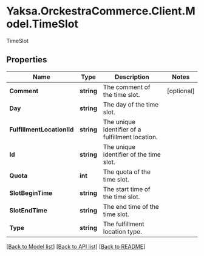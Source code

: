 # Yaksa.OrckestraCommerce.Client.Model.TimeSlot
TimeSlot

## Properties

Name | Type | Description | Notes
------------ | ------------- | ------------- | -------------
**Comment** | **string** | The comment of the time slot. | [optional] 
**Day** | **string** | The day of the time slot. | 
**FulfillmentLocationlId** | **string** | The unique identifier of a fulfillment location. | 
**Id** | **string** | The unique identifier of the time slot. | 
**Quota** | **int** | The quota of the time slot. | 
**SlotBeginTime** | **string** | The start time of the time slot. | 
**SlotEndTime** | **string** | The end time of the time slot. | 
**Type** | **string** | The fulfillment location type. | 

[[Back to Model list]](../README.md#documentation-for-models) [[Back to API list]](../README.md#documentation-for-api-endpoints) [[Back to README]](../README.md)

